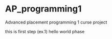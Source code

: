 # AP_programming1
Advanced placement programming 1 curse project

this is first step (ex.1)
hello world phase
